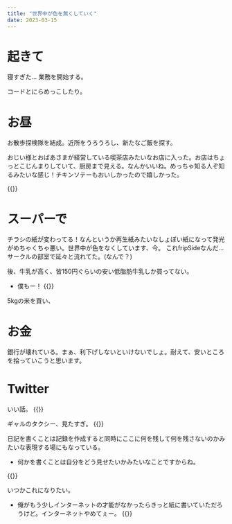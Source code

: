 ```yaml
---
title: "世界中が色を無くしていく"
date: 2023-03-15
---
```



# 起きて
寝すぎた... 業務を開始する。

コードとにらめっこしたり。

# お昼
お散歩探検隊を結成。近所をうろうろし、新たなご飯を探す。

おじい様とおばあさまが経営している喫茶店みたいなお店に入った。お店はちょっとこじんまりしていて、厨房まで見える。なんかいいね。めっちゃ知る人ぞ知るみたいな感じ！チキンソテーもおいしかったので嬉しかった。

{{<tweet user="dango_bot" id="1635977080793100291">}}



# スーパーで
チラシの紙が変わってる！なんというか再生紙みたいなしょぼい紙になって発光がめちゃくちゃ悪い。世界中が色をなくしています、今。
これfripSideなんだ... サークルの部室で延々と流れてた。(なんで？)

後、牛乳が高く、皆150円ぐらいの安い低脂肪牛乳しか買ってない。
- 僕もー！
{{<youtube l3DIcT3DpwE>}}

5kgの米を買い、

# お金
銀行が壊れている。まぁ、利下げしないといけないでしょ。耐えて、安いところを拾っていこうと思います。

# Twitter
いい話。
{{<tweet user="dango_bot" id="1635958225580470272">}}

ギャルのタクシー、見たすぎ。
{{<tweet user="dango_bot" id="1635618484142104576">}}



日記を書くことは記録を作成すると同時にここに何を残して何を残さないのかみたいな表現する場にもなっている。
- 何かを書くことは自分をどう見せたいかみたいなことですからね。

{{<tweet user="dango_bot" id="1635667858024968192">}}

いつかこれになりたい。
- 俺がもう少しインターネットの才能がなかったらきっと紙に書いていただろうけど。インターネットやめてぇー。
{{<tweet user="dango_bot" id="1635635530506588160">}}
